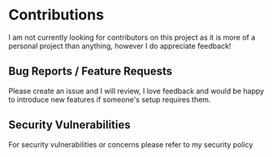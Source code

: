 # Contributions
I am not currently looking for contributors on this project as it is more of a personal project than anything, however I do appreciate feedback!

## Bug Reports / Feature Requests
Please create an issue and I will review, I love feedback and would be happy to introduce new features if someone's setup requires them.

## Security Vulnerabilities
For security vulnerabilities or concerns please refer to my security policy
